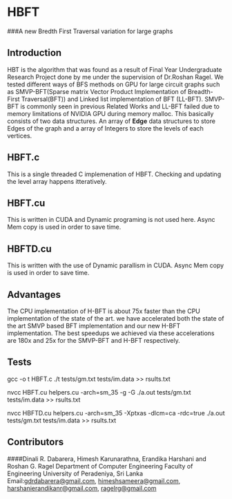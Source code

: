 # HBFT
###A new Bredth First Traversal variation for large graphs 

## Introduction

HBT is the algorithm that was found as a result of Final Year Undergraduate Research Project done by me under the supervision of Dr.Roshan Ragel.
We tested different ways of BFS methods on GPU for large circuit graphs such as SMVP-BFT(Sparse matrix Vector Product Implementation  of Breadth-First Traversal(BFT)) and Linked list implementation of BFT (LL-BFT). SMVP-BFT is commonly seen in previous Related Works and LL-BFT failed due to memory limitations of NVIDIA GPU during memory malloc. This basically consists of two data structures. An array of **Edge** data structures to store Edges of the graph and a array of Integers to store the levels of each vertices.

## HBFT.c
This is a single threaded C implemenation of HBFT. Checking and updating the level array happens itteratively.


## HBFT.cu
This is written in CUDA and Dynamic programing is not used here. Async Mem copy is used in order to save time.

## HBFTD.cu

This is written with the use of Dynamic parallism in CUDA. Async Mem copy is used in order to save time.


## Advantages
The CPU implementation of H-BFT is about 75x faster than the CPU implementation of the state of the art. we have accelerated both the state of the art SMVP based BFT implementation and our new H-BFT implementation. The best
speedups we achieved via these accelerations are 180x and 25x
for the SMVP-BFT and H-BFT respectively.

## Tests


gcc -o t HBFT.c 
./t  tests/gm.txt tests/im.data >> rsults.txt


nvcc HBFT.cu helpers.cu -arch=sm_35 -g -G
./a.out  tests/gm.txt tests/im.data >> rsults.txt


nvcc HBFTD.cu helpers.cu -arch=sm_35 -Xptxas -dlcm=ca -rdc=true
./a.out  tests/gm.txt tests/im.data >> rsults.txt

## Contributors
####Dinali R. Dabarera, Himesh Karunarathna, Erandika Harshani and Roshan G. Ragel
Department of Computer Engineering
Faculty of Engineering
University of Peradeniya, Sri Lanka
Email:gdrdabarera@gmail.com, himeshsameera@gmail.com, harshanierandikanr@gmail.com, ragelrg@gmail.com


